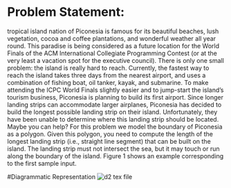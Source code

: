# Problem Statement:
tropical island nation of Piconesia is famous for its beautiful beaches, lush vegetation, cocoa and coffee plantations, and wonderful weather all year round. This paradise is being considered as a future location for the World Finals of the ACM International Collegiate Programming Contest (or at the very least a vacation spot for the executive council). There is only one small problem: the island is really hard to reach.
Currently, the fastest way to reach the island takes three days from the nearest airport, and uses a combination of fishing boat, oil tanker, kayak, and submarine. To make attending the ICPC World Finals slightly easier and to jump-start the island’s tourism business, Piconesia is planning to build its first airport.
Since longer landing strips can accommodate larger airplanes, Piconesia has decided to build the longest possible landing strip on their island. Unfortunately, they have been unable to determine where this landing strip should be located. Maybe you can help?
For this problem we model the boundary of Piconesia as a polygon. Given this polygon, you need to compute the length of the longest landing strip (i.e., straight line segment) that can be built on the island. The landing strip must not intersect the sea, but it may touch or run along the boundary of the island. Figure 1 shows an example corresponding to the first sample input.

#Diagrammatic Representation
![d2 tex file](https://user-images.githubusercontent.com/69143855/113508858-ffc5e580-956f-11eb-95f8-054e8aacccad.png)
